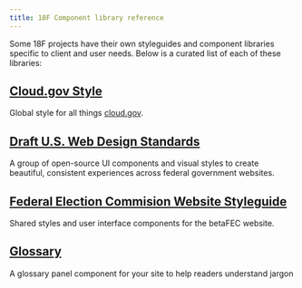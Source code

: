 ```yaml
---
title: 18F Component library reference
---
```


Some 18F projects have their own styleguides and component libraries specific to client and user needs. Below is a curated list of each of these libraries:

## [Cloud.gov Style](https://github.com/18F/cg-style)
Global style for all things [cloud.gov](https://cloud.gov).

## [Draft U.S. Web Design Standards](https://standards.usa.gov)
A group of open-source UI components and visual styles to create beautiful, consistent experiences across federal government websites.

## [Federal Election Commision Website Styleguide](https://pages.18f.gov/fec-style/)
Shared styles and user interface components for the betaFEC website.

## [Glossary](https://github.com/18F/glossary)
A glossary panel component for your site to help readers understand jargon